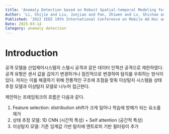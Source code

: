 ```yaml
---
title: 'Anomaly Detection based on Robust Spatial-temporal Modeling for Industrial Control Systems'
Author: 'Li, Shijie and Liu, Junjiao and Pan, Zhiwen and Lv, Shichao and Si, Shuaizong and Sun, Limin'
Published: '2022 IEEE 19th International Conference on Mobile Ad Hoc and Smart Systems (MASS)'
Date: 2025-03-14
Category: anomaly detection
---
```


# Introduction

공격 모델을 산업제어시스템의 스텔시 공격과 같은 데이터 인젝션 공격으로 제한하였다. 공격 유형은 센서 값을 갑자기 변경하거나 점진적으로 변경하여 탐지를 우회하는 방식이 있다. 저자는 이를 해결하기 위해 전통적인 구조에 초점을 맞춰 이상탐지 시스템을 상태 추정 모델과 이상탐지 모델로 나누어 접근한다.

제안하는 프레임워크의 흐름은 다음과 같다.

1. Feature selection: distribution shift가 크게 일어나 학습에 방해가 되는 요소를 제거
2. 상태 추정 모델: 1D CNN (시간적 특성) + Self attention (공간적 특성)
3. 이상탐지 모델: 기존 임계값 기반 탐지에 엔트로피 기반 필터링이 추가
